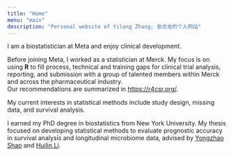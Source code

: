```yaml
---
title: "Home"
menu: "main"
description: "Personal website of Yilong Zhang; 张亦龙的个人网站"
---
```


I am a biostatistician at Meta and enjoy clinical development.

Before joining Meta, I worked as a statistician at Merck. 
My focus is on using **R** to fill process, technical and training gaps 
for clinical trial analysis, reporting, and submission with 
a group of talented members within Merck and across the pharmaceutical industry.  
Our recommendations are summarized in <https://r4csr.org/>. 

My current interests in statistical methods include 
study design, missing data, and survival analysis.  

I earned my PhD degree in biostatistics from New York University.
My thesis focused on developing statistical methods to evaluate 
prognostic accuracy in survival analysis and longitudinal microbiome data, advised by
[Yongzhao Shao](https://med.nyu.edu/faculty/yongzhao-shao) and [Huilin Li](https://med.nyu.edu/faculty/huilin-li).
